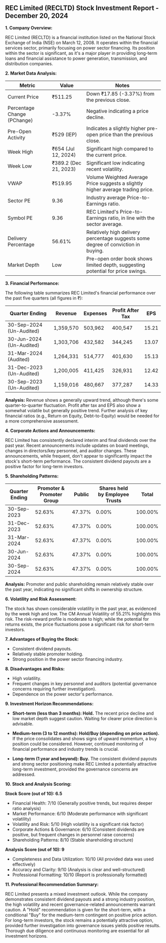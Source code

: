 ## REC Limited (RECLTD) Stock Investment Report - December 20, 2024

**1. Company Overview:**

REC Limited (RECLTD) is a financial institution listed on the National Stock Exchange of India (NSE) on March 12, 2008.  It operates within the financial services sector, primarily focusing on power sector financing.  Its position within the sector is significant, as it's a major player in providing long-term loans and financial assistance to power generation, transmission, and distribution companies.

**2. Market Data Analysis:**

| Metric                     | Value          | Notes                                                              |
|-----------------------------|-----------------|----------------------------------------------------------------------|
| Current Price              | ₹511.25        | Down ₹17.85 (-3.37%) from the previous close.                       |
| Percentage Change (PChange) | -3.37%          | Negative indicating a price decline.                               |
| Pre-Open Activity          | ₹529 (IEP)      |  Indicates a slightly higher pre-open price than the previous close.  |
| Week High                   | ₹654 (Jul 12, 2024) | Significant high compared to the current price.                     |
| Week Low                    | ₹389.2 (Dec 21, 2023) | Significant low indicating recent volatility.                       |
| VWAP                       | ₹519.95        | Volume Weighted Average Price suggests a slightly higher average trading price. |
| Sector PE                   | 9.36            | Industry average Price-to-Earnings ratio.                           |
| Symbol PE                   | 9.36            | REC Limited's Price-to-Earnings ratio, in line with the sector average. |
| Delivery Percentage        | 56.61%          | Relatively high delivery percentage suggests some degree of conviction in buying. |
| Market Depth               | Low              |  Pre-open order book shows limited depth, suggesting potential for price swings. |


**3. Financial Performance:**

The following table summarizes REC Limited's financial performance over the past five quarters (all figures in ₹):

| Quarter Ending      | Revenue       | Expenses      | Profit After Tax | EPS      |
|----------------------|---------------|---------------|-------------------|----------|
| 30-Sep-2024 (Un-Audited) | 1,359,570     | 503,962       | 400,547          | 15.21    |
| 30-Jun-2024 (Un-Audited) | 1,303,706     | 432,582       | 344,245          | 13.07    |
| 31-Mar-2024 (Audited)   | 1,264,331     | 514,777       | 401,630          | 15.13    |
| 31-Dec-2023 (Un-Audited) | 1,200,005     | 411,425       | 326,931          | 12.42    |
| 30-Sep-2023 (Un-Audited) | 1,159,016     | 480,667       | 377,287          | 14.33    |


**Analysis:** Revenue shows a generally upward trend, although there's some quarter-to-quarter fluctuation. Profit after tax and EPS also show a somewhat volatile but generally positive trend.  Further analysis of key financial ratios (e.g., Return on Equity, Debt-to-Equity) would be needed for a more comprehensive assessment.


**4. Corporate Actions and Announcements:**

REC Limited has consistently declared interim and final dividends over the past year.  Recent announcements include updates on board meetings, changes in directors/key personnel, and auditor changes.  These announcements, while frequent, don't appear to significantly impact the stock's short-term performance.  The consistent dividend payouts are a positive factor for long-term investors.

**5. Shareholding Patterns:**

| Quarter Ending | Promoter & Promoter Group | Public | Shares held by Employee Trusts | Total |
|-----------------|---------------------------|--------|-------------------------------|-------|
| 30-Sep-2023     | 52.63%                     | 47.37% | 0.00%                         | 100.00%|
| 31-Dec-2023     | 52.63%                     | 47.37% | 0.00%                         | 100.00%|
| 31-Mar-2024     | 52.63%                     | 47.37% | 0.00%                         | 100.00%|
| 30-Jun-2024     | 52.63%                     | 47.37% | 0.00%                         | 100.00%|
| 30-Sep-2024     | 52.63%                     | 47.37% | 0.00%                         | 100.00%|

**Analysis:**  Promoter and public shareholding remain relatively stable over the past year, indicating no significant shifts in ownership structure.


**6. Volatility and Risk Assessment:**

The stock has shown considerable volatility in the past year, as evidenced by the week high and low.  The CM Annual Volatility of 55.21% highlights this risk.  The risk-reward profile is moderate to high; while the potential for returns exists, the price fluctuations pose a significant risk for short-term investors.


**7. Advantages of Buying the Stock:**

* Consistent dividend payouts.
* Relatively stable promoter holding.
* Strong position in the power sector financing industry.


**8. Disadvantages and Risks:**

* High volatility.
* Frequent changes in key personnel and auditors (potential governance concerns requiring further investigation).
* Dependence on the power sector's performance.


**9. Investment Horizon Recommendations:**

* **Short-term (less than 3 months): Hold.** The recent price decline and low market depth suggest caution.  Waiting for clearer price direction is advisable.

* **Medium-term (3 to 12 months): Hold/Buy (depending on price action).**  If the price consolidates and shows signs of upward momentum, a buy position could be considered.  However, continued monitoring of financial performance and industry trends is crucial.

* **Long-term (1 year and beyond): Buy.**  The consistent dividend payouts and strong sector positioning make REC Limited a potentially attractive long-term investment, provided the governance concerns are addressed.


**10. Stock and Analysis Scoring:**

**Stock Score (out of 10): 6.5**

* Financial Health: 7/10 (Generally positive trends, but requires deeper ratio analysis)
* Market Performance: 6/10 (Moderate performance with significant volatility)
* Volatility and Risk: 5/10 (High volatility is a significant risk factor)
* Corporate Actions & Governance: 6/10 (Consistent dividends are positive, but frequent changes in personnel raise concerns)
* Shareholding Patterns: 8/10 (Stable shareholding structure)

**Analysis Score (out of 10): 9**

* Completeness and Data Utilization: 10/10 (All provided data was used effectively)
* Accuracy and Clarity: 9/10 (Analysis is clear and well-structured)
* Professional Formatting: 10/10 (Report is professionally formatted)


**11. Professional Recommendation Summary:**

REC Limited presents a mixed investment outlook. While the company demonstrates consistent dividend payouts and a strong industry position, the high volatility and recent governance-related announcements warrant caution.  A "Hold" recommendation is given for the short-term, with a conditional "Buy" for the medium-term contingent on positive price action.  For long-term investors, the stock remains a potentially attractive option, provided further investigation into governance issues yields positive results.  Thorough due diligence and continuous monitoring are essential for all investment horizons.
